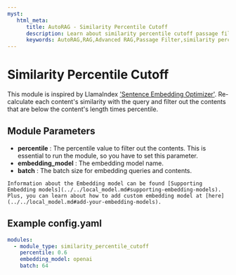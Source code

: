 ```yaml
---
myst:
   html_meta:
      title: AutoRAG - Similarity Percentile Cutoff
      description: Learn about similarity percentile cutoff passage filter module in AutoRAG 
      keywords: AutoRAG,RAG,Advanced RAG,Passage Filter,similarity percentile cutoff
---
```

# Similarity Percentile Cutoff

This module is inspired by
LlamaIndex ['Sentence Embedding Optimizer'](https://docs.llamaindex.ai/en/stable/examples/node_postprocessor/OptimizerDemo/).
Re-calculate each content's similarity with the query and filter out the contents that are below the content's
length times percentile.

## **Module Parameters**

- **percentile** : The percentile value to filter out the contents.
  This is essential to run the module, so you have to set this parameter.
- **embedding_model** : The embedding model name.
- **batch** : The batch size for embedding queries and contents.

```{tip}
Information about the Embedding model can be found [Supporting Embedding models](../../local_model.md#supporting-embedding-models).
Plus, you can learn about how to add custom embedding model at [here](../../local_model.md#add-your-embedding-models). 
```

## **Example config.yaml**

```yaml
modules:
  - module_type: similarity_percentile_cutoff
    percentile: 0.6
    embedding_model: openai
    batch: 64
```